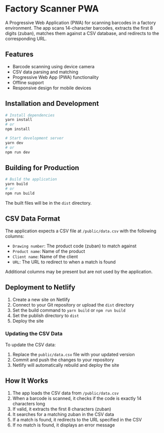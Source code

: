# Factory Scanner PWA

A Progressive Web Application (PWA) for scanning barcodes in a factory environment. The app scans 14-character barcodes, extracts the first 8 digits (zuban), matches them against a CSV database, and redirects to the corresponding URL.

## Features

- Barcode scanning using device camera
- CSV data parsing and matching
- Progressive Web App (PWA) functionality
- Offline support
- Responsive design for mobile devices

## Installation and Development

```bash
# Install dependencies
yarn install
# or
npm install

# Start development server
yarn dev
# or
npm run dev
```

## Building for Production

```bash
# Build the application
yarn build
# or
npm run build
```

The built files will be in the `dist` directory.

## CSV Data Format

The application expects a CSV file at `/public/data.csv` with the following columns:

- `Drawing number`: The product code (zuban) to match against
- `Product name`: Name of the product
- `Client name`: Name of the client
- `URL`: The URL to redirect to when a match is found

Additional columns may be present but are not used by the application.

## Deployment to Netlify

1. Create a new site on Netlify
2. Connect to your Git repository or upload the `dist` directory
3. Set the build command to `yarn build` or `npm run build`
4. Set the publish directory to `dist`
5. Deploy the site

### Updating the CSV Data

To update the CSV data:

1. Replace the `public/data.csv` file with your updated version
2. Commit and push the changes to your repository
3. Netlify will automatically rebuild and deploy the site

## How It Works

1. The app loads the CSV data from `/public/data.csv`
2. When a barcode is scanned, it checks if the code is exactly 14 characters long
3. If valid, it extracts the first 8 characters (zuban)
4. It searches for a matching zuban in the CSV data
5. If a match is found, it redirects to the URL specified in the CSV
6. If no match is found, it displays an error message
